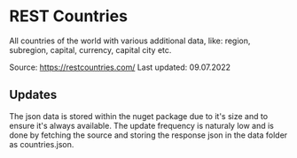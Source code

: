 ﻿# REST Countries
All countries of the world with various additional data, like: region, subregion, capital, currency, capital city etc.

Source: https://restcountries.com/
Last updated: 09.07.2022

## Updates
The json data is stored within the nuget package due to it's size and to ensure it's always available.
The update frequency is naturaly low and is done by fetching the source and storing the response json
in the data folder as countries.json.
